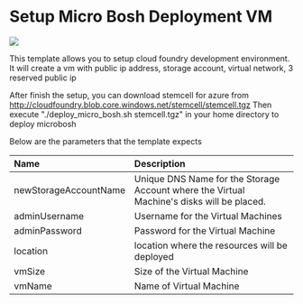 # Setup Micro Bosh Deployment VM

<a href="https://portal.azure.com/" target="_blank">
    <img src="http://azuredeploy.net/deploybutton.png"/>
</a>

This template allows you to setup cloud foundry development environment. It will create a vm with public ip address, storage account, virtual network, 3 reserved public ip 

After finish the setup, you can download stemcell for azure from http://cloudfoundry.blob.core.windows.net/stemcell/stemcell.tgz
Then execute "./deploy_micro_bosh.sh stemcell.tgz" in your home directory to deploy microbosh

Below are the parameters that the template expects

| Name   | Description    |
|:--- |:---|
| newStorageAccountName  | Unique DNS Name for the Storage Account where the Virtual Machine's disks will be placed. |
| adminUsername  | Username for the Virtual Machines  |
| adminPassword  | Password for the Virtual Machine  |
| location | location where the resources will be deployed |
| vmSize | Size of the Virtual Machine |
| vmName | Name of Virtual Machine |